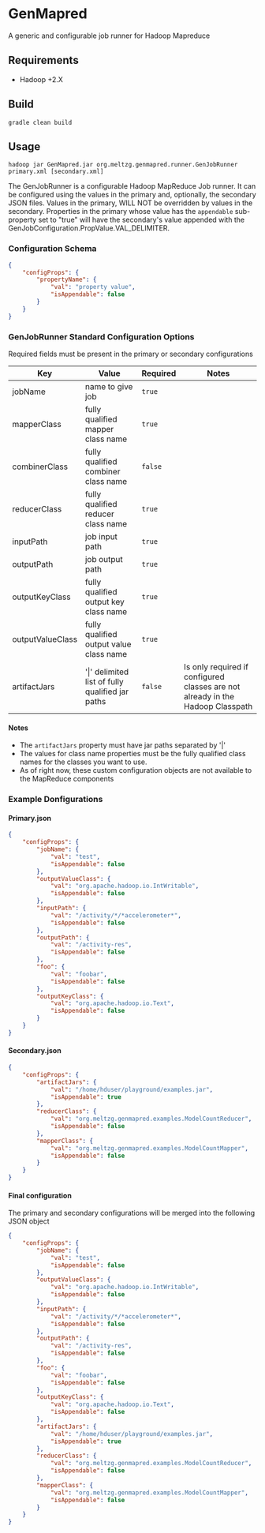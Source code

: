 # GenMapred
A generic and configurable job runner for Hadoop Mapreduce

## Requirements

 - Hadoop +2.X
 
## Build

```
gradle clean build
```

## Usage

```
hadoop jar GenMapred.jar org.meltzg.genmapred.runner.GenJobRunner primary.xml [secondary.xml]
```

The GenJobRunner is a configurable Hadoop MapReduce Job runner.  It can be configured using the values in the primary and, optionally, the secondary JSON files.  Values in the primary, WILL NOT be overridden by values in the secondary.  Properties in the primary whose value has the ```appendable``` sub-property set to "true" will have the secondary's value appended with the GenJobConfiguration.PropValue.VAL_DELIMITER.

### Configuration Schema

```JSON
{
	"configProps": {
		"propertyName": {
			"val": "property value",
			"isAppendable": false
		}
	}
}
```

### GenJobRunner Standard Configuration Options

Required fields must be present in the primary or secondary configurations

Key | Value | Required | Notes
--- | --- | --- | ---
jobName | name to give job | ```true``` | 
mapperClass | fully qualified mapper class name | ```true``` | 
combinerClass | fully qualified combiner class name | ```false``` | 
reducerClass | fully qualified reducer class name | ```true``` | 
inputPath | job input path | ```true``` | 
outputPath | job output path | ```true``` | 
outputKeyClass | fully qualified output key class name | ```true``` | 
outputValueClass | fully qualified output value class name | ```true``` | 
artifactJars | '\|' delimited list of fully qualified jar paths | ```false``` | Is only required if configured classes are not already in the Hadoop Classpath


#### Notes
 - The ```artifactJars``` property must have jar paths separated by '|'
 - The values for class name properties must be the fully qualified class names for the classes you want to use.
 - As of right now, these custom configuration objects are not available to the MapReduce components
 
### Example Donfigurations

#### Primary.json

```JSON
{
	"configProps": {
		"jobName": {
			"val": "test",
			"isAppendable": false
		},
		"outputValueClass": {
			"val": "org.apache.hadoop.io.IntWritable",
			"isAppendable": false
		},
		"inputPath": {
			"val": "/activity/*/*accelerometer*",
			"isAppendable": false
		},
		"outputPath": {
			"val": "/activity-res",
			"isAppendable": false
		},
		"foo": {
			"val": "foobar",
			"isAppendable": false
		},
		"outputKeyClass": {
			"val": "org.apache.hadoop.io.Text",
			"isAppendable": false
		}
	}
}
```

#### Secondary.json

```JSON
{
	"configProps": {
		"artifactJars": {
			"val": "/home/hduser/playground/examples.jar",
			"isAppendable": true
		},
		"reducerClass": {
			"val": "org.meltzg.genmapred.examples.ModelCountReducer",
			"isAppendable": false
		},
		"mapperClass": {
			"val": "org.meltzg.genmapred.examples.ModelCountMapper",
			"isAppendable": false
		}
	}
}
```

#### Final configuration
The primary and secondary configurations will be merged into the following JSON object

```JSON
{
	"configProps": {
		"jobName": {
			"val": "test",
			"isAppendable": false
		},
		"outputValueClass": {
			"val": "org.apache.hadoop.io.IntWritable",
			"isAppendable": false
		},
		"inputPath": {
			"val": "/activity/*/*accelerometer*",
			"isAppendable": false
		},
		"outputPath": {
			"val": "/activity-res",
			"isAppendable": false
		},
		"foo": {
			"val": "foobar",
			"isAppendable": false
		},
		"outputKeyClass": {
			"val": "org.apache.hadoop.io.Text",
			"isAppendable": false
		},
		"artifactJars": {
			"val": "/home/hduser/playground/examples.jar",
			"isAppendable": true
		},
		"reducerClass": {
			"val": "org.meltzg.genmapred.examples.ModelCountReducer",
			"isAppendable": false
		},
		"mapperClass": {
			"val": "org.meltzg.genmapred.examples.ModelCountMapper",
			"isAppendable": false
		}
	}
}
```
